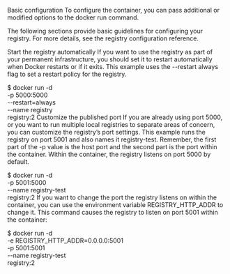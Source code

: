 Basic configuration
To configure the container, you can pass additional or modified options to the docker run command.

The following sections provide basic guidelines for configuring your registry. For more details, see the registry configuration reference.

Start the registry automatically
If you want to use the registry as part of your permanent infrastructure, you should set it to restart automatically when Docker restarts or if it exits. This example uses the --restart always flag to set a restart policy for the registry.

$ docker run -d \
  -p 5000:5000 \
  --restart=always \
  --name registry \
  registry:2
Customize the published port
If you are already using port 5000, or you want to run multiple local registries to separate areas of concern, you can customize the registry’s port settings. This example runs the registry on port 5001 and also names it registry-test. Remember, the first part of the -p value is the host port and the second part is the port within the container. Within the container, the registry listens on port 5000 by default.

$ docker run -d \
  -p 5001:5000 \
  --name registry-test \
  registry:2
If you want to change the port the registry listens on within the container, you can use the environment variable REGISTRY_HTTP_ADDR to change it. This command causes the registry to listen on port 5001 within the container:

$ docker run -d \
  -e REGISTRY_HTTP_ADDR=0.0.0.0:5001 \
  -p 5001:5001 \
  --name registry-test \
  registry:2